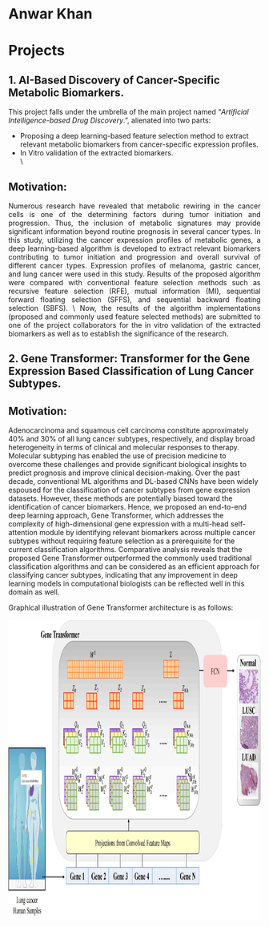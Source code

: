 # Anwar Khan
# **Projects**
## 1.  AI-Based Discovery of Cancer-Specific Metabolic Biomarkers.
This project falls under the umbrella of the main project named “*Artificial Intelligence-based Drug Discovery*.”, alienated into two parts:
* Proposing a deep learning-based feature selection method to extract relevant metabolic biomarkers from cancer-specific expression profiles.
* In Vitro validation of the extracted biomarkers. \
\
## Motivation: 
<p align="justify">
Numerous research have revealed that metabolic rewiring in the cancer cells is one of the determining factors during tumor initiation and progression. Thus, the inclusion of metabolic signatures may provide significant information beyond routine prognosis in several cancer types. In this study, utilizing the cancer expression profiles of metabolic genes, a deep learning-based algorithm is developed to extract relevant biomarkers contributing to tumor initiation and progression and overall survival of different cancer types. Expression profiles of melanoma, gastric cancer, and lung cancer were used in this study. Results of the proposed algorithm were compared with conventional feature selection methods such as recursive feature selection (RFE), mutual information (MI), sequential forward floating selection (SFFS), and sequential backward floating selection (SBFS).  
\
Now, the results of the algorithm implementations (proposed and commonly used feature selected methods) are submitted to one of the project collaborators for the in vitro validation of the extracted biomarkers as well as to establish the significance of the research.

## 2.  Gene Transformer: Transformer for the Gene Expression Based Classification of Lung Cancer Subtypes.

## Motivation: 
Adenocarcinoma and squamous cell carcinoma constitute approximately 40% and 30% of all lung cancer subtypes, respectively, and display broad heterogeneity in terms of clinical and molecular responses to therapy. Molecular subtyping has enabled the use of precision medicine to overcome these challenges and provide significant biological insights to predict prognosis and improve clinical decision-making. Over the past decade, conventional ML algorithms and DL-based CNNs have been widely espoused for the classification of cancer subtypes from gene expression datasets. However, these methods are potentially biased toward the identification of cancer biomarkers. Hence, we proposed an end-to-end deep learning approach, Gene Transformer, which addresses the complexity of high-dimensional gene expression with a multi-head self-attention module by identifying relevant biomarkers across multiple cancer subtypes without requiring feature selection as a prerequisite for the current classification algorithms. Comparative analysis reveals that the proposed Gene Transformer outperformed the commonly used traditional classification algorithms and can be considered as an efficient approach for classifying cancer subtypes, indicating that any improvement in deep learning models in computational biologists can be reflected well in this domain as well.

Graphical illustration of Gene Transformer architecture is as follows: 
\
\
<img src="Modi_timeline.png" width="3000" height="600">
